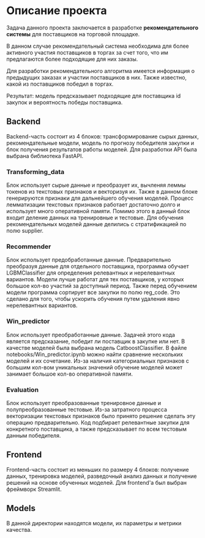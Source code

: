 # Описание проекта

Задача данного проекта заключается в разработке **рекомендательного системы** для поставщиков на торговой площадке. 

В данном случае рекомендательный система необходима для более активного участия поставщиков в торгах за счет того, 
что им предлагаются более подходящие для них заказы.

Для разработки рекомендательного алгоритма имеется информация о предыдущих заказах и участии поставщиков в них. 
Также известно, какой из поставщиков победил в торгах.

Результат: модель предсказывает подходящие для поставщика id закупок и вероятность победы поставщика. 

## Backend

Backend-часть состоит из 4 блоков: трансформирование сырых данных, рекомендательные модели, модель по
прогнозу победителя закупки и блок получения результатов работы моделей. Для разработки API была выбрана 
библиотека FastAPI.

### Transforming_data

Блок использует сырые данные и преобразует их, вычленяя леммы токенов из текстовых признаков и векторизуя их.
Также в данном блоке генерируются признаки для дальнейшего обучения моделей. Процесс лемматизации текстовых признаков 
работает достаточно долго и использует много оперативной памяти. Помимо этого в данный блок входит деление данных 
на тренировные и тестовые. Для обучения рекомендательных моделей данные делились с стратификацией по полю supplier.

### Recommender

Блок использует предобработанные данные. Предварительно преобразуя данные для отдельного поставщика, программа обучает 
LGBMClassifier для определения релевантных и нерелевантных вариантов. Модели лучше работат для тех поставщиков, у 
которых большое кол-во участий за доступный период. Также перед обучением модели программа сортирует все закупки по 
полю reg_code. Это сделано для того, чтобы ускорить обучения путем удаления явно нерелевантных вариантов.

### Win_predictor

Блок использует преобработанные данные. Задачей этого кода является предсказание, победит ли поставщик в закупке или нет. 
В качестве моделей была выбрана модель CatboostClassifier. В файле notebooks/Win_predictor.ipynb можно найти сравнение 
нескольких моделей и их сочетание. Из-за наличия категориальных признаков с большим кол-вом уникальных значений обучение 
моделей может занимает большое кол-во оперативной памяти.

### Evaluation

Блок использует преобразованные тренировное данные и полупреобразованные тестовые. Из-за затратного процесса векторизации
текстовых признаков было принято решение сделать эту операцию предварительно. Код подбирает релевантные закупки для 
конкретного поставщика, а также предсказывает по всем тестовым данным победителя.

## Frontend

Frontend-часть состоит из меньших по размеру 4 блоков: получение данных, тренировка моделей, разведочный анализ данных и 
получение решений на основе обученных моделей. Для frontend'а был выбран фреймворк Streamlit.

## Models

В данной директории находятся модели, их параметры и метрики качества.
